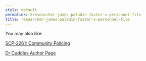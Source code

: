 ```yaml
---
style: default
permalink: Xresearcher-james-paladin-foster-s-personnel-file
title: researcher-james-paladin-foster-s-personnel-file
---
```

You may also like:

[SCP-2261: Community Policing](http://scp-wiki.net/scp-2261)

[Dr Cuddles Author Page](http://scp-wiki.net/dr-cuddles-author-page)
